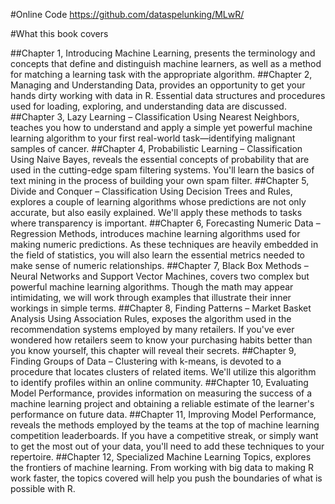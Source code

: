 #Online Code
<a href="https://github.com/dataspelunking/MLwR/">https://github.com/dataspelunking/MLwR/</a>

#What this book covers

##Chapter 1, Introducing Machine Learning, presents the terminology and concepts that define and distinguish machine learners, as well as a method for matching a learning task with the appropriate algorithm.
##Chapter 2, Managing and Understanding Data, provides an opportunity to get your hands dirty working with data in R. Essential data structures and procedures used for loading, exploring, and understanding data are discussed.
##Chapter 3, Lazy Learning – Classification Using Nearest Neighbors, teaches you how to understand and apply a simple yet powerful machine learning algorithm to your first real-world task—identifying malignant samples of cancer.
##Chapter 4, Probabilistic Learning – Classification Using Naive Bayes, reveals the essential concepts of probability that are used in the cutting-edge spam filtering systems. You'll learn the basics of text mining in the process of building your own spam filter.
##Chapter 5, Divide and Conquer – Classification Using Decision Trees and Rules, explores a couple of learning algorithms whose predictions are not only accurate, but also easily explained. We'll apply these methods to tasks where transparency is important.
##Chapter 6, Forecasting Numeric Data – Regression Methods, introduces machine learning algorithms used for making numeric predictions. As these techniques are heavily embedded in the field of statistics, you will also learn the essential metrics needed to make sense of numeric relationships.
##Chapter 7, Black Box Methods – Neural Networks and Support Vector Machines, covers two complex but powerful machine learning algorithms. Though the math may appear intimidating, we will work through examples that illustrate their inner workings in simple terms.
##Chapter 8, Finding Patterns – Market Basket Analysis Using Association Rules, exposes the algorithm used in the recommendation systems employed by many retailers. If you've ever wondered how retailers seem to know your purchasing habits better than you know yourself, this chapter will reveal their secrets.
##Chapter 9, Finding Groups of Data – Clustering with k-means, is devoted to a procedure that locates clusters of related items. We'll utilize this algorithm to identify profiles within an online community.
##Chapter 10, Evaluating Model Performance, provides information on measuring the success of a machine learning project and obtaining a reliable estimate of the learner's performance on future data.
##Chapter 11, Improving Model Performance, reveals the methods employed by the teams at the top of machine learning competition leaderboards. If you have a competitive streak, or simply want to get the most out of your data, you'll need to add these techniques to your repertoire.
##Chapter 12, Specialized Machine Learning Topics, explores the frontiers of machine learning. From working with big data to making R work faster, the topics covered will help you push the boundaries of what is possible with R.
